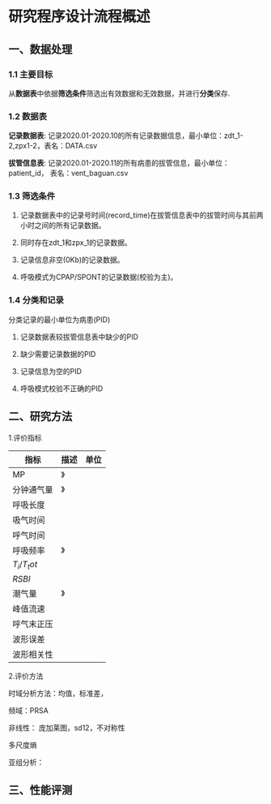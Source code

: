 # 研究程序设计流程概述

## 一、数据处理

### 1.1 主要目标

从**数据表**中依据**筛选条件**筛选出有效数据和无效数据，并进行**分类**保存.

### 1.2 数据表

**记录数据表**: 记录2020.01-2020.10的所有记录数据信息，最小单位：zdt_1-2,zpx1-2，表名：DATA.csv

**拔管信息表**: 记录2020.01-2020.11的所有病患的拔管信息，最小单位：patient_id，
表名：vent_baguan.csv

### 1.3 筛选条件

1. 记录数据表中的记录号时间(record_time)在拔管信息表中的拔管时间与其前两小时之间的所有记录数据。

2. 同时存在zdt_1和zpx_1的记录数据。

3. 记录信息非空(0Kb)的记录数据。

4. 呼吸模式为CPAP/SPONT的记录数据(校验为主)。

### 1.4 分类和记录

分类记录的最小单位为病患(PID)

1. 记录数据表较拔管信息表中缺少的PID

2. 缺少需要记录数据的PID

3. 记录信息为空的PID

4. 呼吸模式校验不正确的PID

## 二、研究方法

1.评价指标

| 指标 | 描述 | 单位 |
| ---- | ---- | ------- |
| MP | 》|
| 分钟通气量 | 》|
| 呼吸长度 | 
| 吸气时间 |
| 呼气时间 |
| 呼吸频率 | 》|
| $T_i/T_tot$ |
| $RSBI$ |
| 潮气量 | 》| 
| 峰值流速 |
| 呼气末正压 |
| 波形误差 | 
| 波形相关性 |

2.评价方法

时域分析方法：均值，标准差，

频域：PRSA

非线性： 庞加莱图，sd12，不对称性

多尺度熵

亚组分析：

## 三、性能评测

